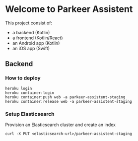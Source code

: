 # Welcome to Parkeer Assistent

This project consist of:
- a backend (Kotlin)
- a frontend (Kotlin/React)
- an Android app (Kotlin)
- an iOS app (Swift)

## Backend

### How to deploy

```
heroku login
heroku container:login
heroku container:push web -a parkeer-assistent-staging
heroku container:release web -a parkeer-assistent-staging
```

### Setup Elasticsearch

Provision an Elasticsearch cluster and create an index

```
curl -X PUT <elasticsearch-url>/parkeer-assistent-staging
```